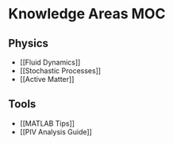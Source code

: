 # Knowledge Areas MOC

## Physics
- [[Fluid Dynamics]]
- [[Stochastic Processes]]
- [[Active Matter]]

## Tools
- [[MATLAB Tips]]
- [[PIV Analysis Guide]]
